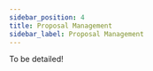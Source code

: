 ```yaml
---
sidebar_position: 4
title: Proposal Management
sidebar_label: Proposal Management
---
```


To be detailed!